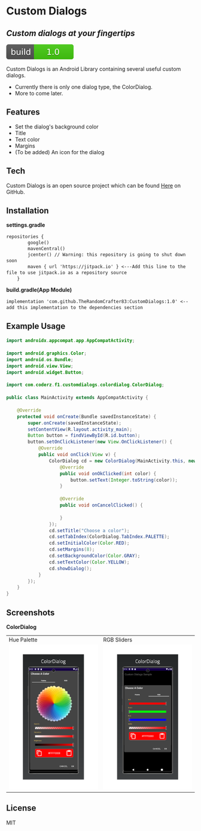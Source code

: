 # Custom Dialogs
## _Custom dialogs at your fingertips_

[![Build Status](readme_images/build.svg)](https://github.com/TheRandomCrafter83/CustomDialogs)

Custom Dialogs is an Android Library containing several useful custom dialogs.
 - Currently there is only one dialog type, the ColorDialog.
 - More to come later.

## Features

- Set the dialog's background color
- Title
- Text color
- Margins
- (To be added) An icon for the dialog

## Tech

 Custom Dialogs is an open source project which can be found [Here](https://github.com/TheRandomCrafter83/CustomDialogs)
 on GitHub.

## Installation
**settings.gradle**
```
repositories {
        google()
        mavenCentral()
        jcenter() // Warning: this repository is going to shut down soon
        maven { url 'https://jitpack.io' } <---Add this line to the file to use jitpack.io as a repository source
    }
```

**build.gradle(App Module)**
```
implementation 'com.github.TheRandomCrafter83:CustomDialogs:1.0' <--add this implementation to the dependencies section
```

## Example Usage

```java
import androidx.appcompat.app.AppCompatActivity;

import android.graphics.Color;
import android.os.Bundle;
import android.view.View;
import android.widget.Button;

import com.coderz.f1.customdialogs.colordialog.ColorDialog;

public class MainActivity extends AppCompatActivity {

    @Override
    protected void onCreate(Bundle savedInstanceState) {
        super.onCreate(savedInstanceState);
        setContentView(R.layout.activity_main);
        Button button = findViewById(R.id.button);
        button.setOnClickListener(new View.OnClickListener() {
            @Override
            public void onClick(View v) {
                ColorDialog cd = new ColorDialog(MainActivity.this, new ColorDialog.DialogResponseListener() {
                    @Override
                    public void onOkClicked(int color) {
                        button.setText(Integer.toString(color));
                    }

                    @Override
                    public void onCancelClicked() {

                    }
                });
                cd.setTitle("Choose a color");
                cd.setTabIndex(ColorDialog.TabIndex.PALETTE);
                cd.setInitialColor(Color.RED);
                cd.setMargins(8);
                cd.setBackgroundColor(Color.GRAY);
                cd.setTextColor(Color.YELLOW);
                cd.showDialog();
            }
        });
    }
}
```

## Screenshots
**ColorDialog**
<table style="border:none !important">
  <tr style="border:none !important">
    <td style="border:none !important">Hue Palette</td>
     <td style="border:none !important">RGB Sliders</td>
  </tr>
  <tr style="border:none !important">
    <td valign="top" style="border:none !important"><img src="readme_images/colordialog_screenshot1.png"></td>
    <td valign="top" style="border:none !important"><img src="readme_images/colordialog_screenshot2.png"></td>
  </tr>
 </table>

## License
MIT
